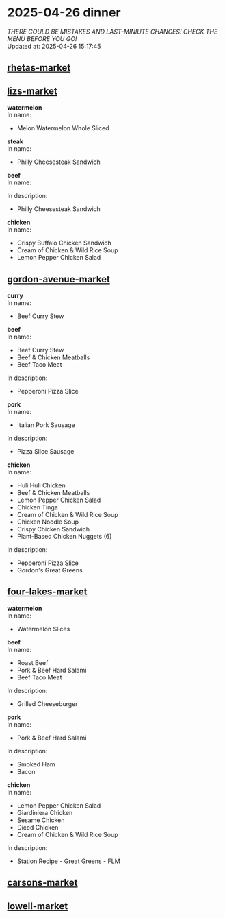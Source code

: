 # 2025-04-26 dinner  
*THERE COULD BE MISTAKES AND LAST-MINIUTE CHANGES! CHECK THE MENU BEFORE YOU GO!*  
Updated at: 2025-04-26 15:17:45  
## [rhetas-market](https://wisc-housingdining.nutrislice.com/menu/rhetas-market/dinner/2025-04-26)  
## [lizs-market](https://wisc-housingdining.nutrislice.com/menu/lizs-market/dinner/2025-04-26)  
**watermelon**  
In name:   
 - Melon Watermelon Whole Sliced  
  
**steak**  
In name:   
 - Philly Cheesesteak Sandwich  
  
**beef**  
In name:   
  
In description:   
 - Philly Cheesesteak Sandwich  
  
**chicken**  
In name:   
 - Crispy Buffalo Chicken Sandwich  
 - Cream of Chicken & Wild Rice Soup  
 - Lemon Pepper Chicken Salad  
  
## [gordon-avenue-market](https://wisc-housingdining.nutrislice.com/menu/gordon-avenue-market/dinner/2025-04-26)  
**curry**  
In name:   
 - Beef Curry Stew  
  
**beef**  
In name:   
 - Beef Curry Stew  
 - Beef & Chicken Meatballs  
 - Beef Taco Meat  
  
In description:   
 - Pepperoni Pizza Slice  
  
**pork**  
In name:   
 - Italian Pork Sausage  
  
In description:   
 - Pizza Slice Sausage  
  
**chicken**  
In name:   
 - Huli Huli Chicken  
 - Beef & Chicken Meatballs  
 - Lemon Pepper Chicken Salad  
 - Chicken Tinga  
 - Cream of Chicken & Wild Rice Soup  
 - Chicken Noodle Soup  
 - Crispy Chicken Sandwich  
 - Plant-Based Chicken Nuggets (6)  
  
In description:   
 - Pepperoni Pizza Slice  
 - Gordon's Great Greens  
  
## [four-lakes-market](https://wisc-housingdining.nutrislice.com/menu/four-lakes-market/dinner/2025-04-26)  
**watermelon**  
In name:   
 - Watermelon Slices  
  
**beef**  
In name:   
 - Roast Beef  
 - Pork & Beef Hard Salami  
 - Beef Taco Meat  
  
In description:   
 - Grilled Cheeseburger  
  
**pork**  
In name:   
 - Pork & Beef Hard Salami  
  
In description:   
 - Smoked Ham  
 - Bacon  
  
**chicken**  
In name:   
 - Lemon Pepper Chicken Salad  
 - Giardiniera Chicken  
 - Sesame Chicken  
 - Diced Chicken  
 - Cream of Chicken & Wild Rice Soup  
  
In description:   
 - Station Recipe - Great Greens - FLM  
  
## [carsons-market](https://wisc-housingdining.nutrislice.com/menu/carsons-market/dinner/2025-04-26)  
## [lowell-market](https://wisc-housingdining.nutrislice.com/menu/lowell-market/dinner/2025-04-26)  
  
